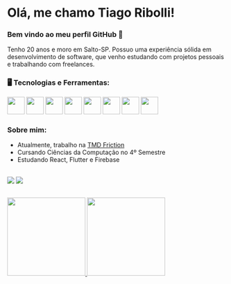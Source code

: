 # Olá, me chamo Tiago Ribolli! 

### Bem vindo ao meu perfil GitHub 👋

Tenho 20 anos e moro em Salto-SP. Possuo uma experiência sólida em desenvolvimento de software, que venho estudando com projetos pessoais e trabalhando com freelances.

### 🖥️ Tecnologias e Ferramentas: 
<img src="https://cdn.jsdelivr.net/gh/devicons/devicon@latest/icons/flutter/flutter-original.svg" width="40" height="40"/></code>
</code><img src="https://cdn.jsdelivr.net/gh/devicons/devicon@latest/icons/java/java-original.svg" width="40" height="40"/></code>
</code><img src="https://cdn.jsdelivr.net/gh/devicons/devicon@latest/icons/react/react-original.svg" width="40" height="40"/></code>
</code><img src="https://cdn.jsdelivr.net/gh/devicons/devicon@latest/icons/javascript/javascript-original.svg" width="40" height="40"/></code>
</code><img src="https://cdn.jsdelivr.net/gh/devicons/devicon@latest/icons/firebase/firebase-original.svg" width="40" height="40"/></code>
</code><img src="https://cdn.jsdelivr.net/gh/devicons/devicon@latest/icons/mysql/mysql-original.svg" width="40" height="40"/></code>
</code><img loading="lazy" src="https://cdn.jsdelivr.net/gh/devicons/devicon/icons/git/git-original.svg" width="40" height="40"/></code>
</code><img src="https://cdn.jsdelivr.net/gh/devicons/devicon@latest/icons/mobx/mobx-plain.svg" width="40" height="40"/> 

### Sobre mim:
- Atualmente, trabalho na [TMD Friction](https://tmdfriction.com/)
- Cursando Ciências da Computação no 4º Semestre
- Estudando React, Flutter e Firebase 

</br>
<div align="left">
  <a href="https://www.linkedin.com/in/tiago-ribolli-blasquez-060810244/" target="_blank"><img src="https://img.shields.io/badge/-LinkedIn-%230077B5?style=for-the-badge&logo=linkedin&logoColor=white" target="_blank"></a> 
  <a href="mailto:ribollitiago@gmail.com"><img src="https://img.shields.io/badge/-Gmail-%23333?style=for-the-badge&logo=gmail&logoColor=white" target="_blank"></a>
</div>

##
<p align="center">
<div>
<a href="https://github.com/ribollitiago">
<img loading="lazy" height="180em" src="https://github-readme-stats.vercel.app/api/top-langs/?username=ribollitiago&layout=compact&langs_count=7&theme=ocean_dark"/>
<img loading="lazy" height="180em" src="https://github-readme-stats.vercel.app/api?username=ribollitiago&show_icons=true&theme=ocean_dark&include_all_commits=true&count_private=true"/>
</div>
